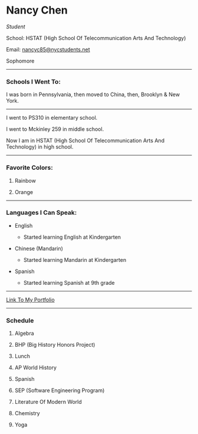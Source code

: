 # Nancy Chen

_Student_

School: HSTAT (High School Of Telecommunication Arts And Technology)

Email: nancyc85@nycstudents.net

Sophomore

---
### Schools I Went To:

I was born in Pennsylvania, then moved to China, then, Brooklyn & New York.

---

I went to PS310 in elementary school.

I went to Mckinley 259 in middle school.

Now I am in HSTAT (High School Of Telecommunication Arts And Technology) in high school.

---
### Favorite Colors:

1. Rainbow

2. Orange

---
### Languages I Can Speak:

* English
  * Started learning English at Kindergarten

* Chinese (Mandarin)
  * Started learning Mandarin at Kindergarten

* Spanish
  * Started learning Spanish at 9th grade

---

[Link To My Portfolio](https://nancyc0337.github.io/)

---

### Schedule

1. Algebra

2. BHP (Big History Honors Project)

3. Lunch

4. AP World History

5. Spanish

6. SEP (Software Engineering Program)

7. Literature Of Modern World

8. Chemistry

9. Yoga

